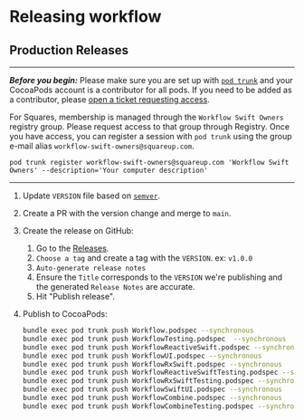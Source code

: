 # Releasing workflow

## Production Releases

---

***Before you begin:*** Please make sure you are set up with 
[`pod trunk`](https://guides.cocoapods.org/making/getting-setup-with-trunk.html) and your CocoaPods
account is a contributor for all pods. If you need to be added as a
contributor, please [open a ticket requesting access](https://github.com/square/workflow-swift/issues/new).

For Squares, membership is managed through the `Workflow Swift Owners` registry group. Please request access to that group through Registry. Once you have access, you can register a session with `pod trunk` using the group e-mail alias `workflow-swift-owners@squareup.com`.

`pod trunk register workflow-swift-owners@squareup.com 'Workflow Swift Owners' --description='Your computer description'`

---

1. Update `VERSION` file based on [`semver`](https://semver.org/).

1. Create a PR with the version change and merge to `main`.

1. Create the release on GitHub:
   1. Go to the [Releases](https://github.com/square/workflow-swift/releases).
   1. `Choose a tag` and create a tag with the `VERSION`. ex: `v1.0.0`
   1. `Auto-generate release notes`
   1. Ensure the `Title` corresponds to the `VERSION` we're publishing and the generated `Release Notes` are accurate.
   1. Hit "Publish release".

1. Publish to CocoaPods:
    ```bash
    bundle exec pod trunk push Workflow.podspec --synchronous
    bundle exec pod trunk push WorkflowTesting.podspec  --synchronous
    bundle exec pod trunk push WorkflowReactiveSwift.podspec --synchronous
    bundle exec pod trunk push WorkflowUI.podspec --synchronous
    bundle exec pod trunk push WorkflowRxSwift.podspec --synchronous
    bundle exec pod trunk push WorkflowReactiveSwiftTesting.podspec --synchronous
    bundle exec pod trunk push WorkflowRxSwiftTesting.podspec --synchronous
    bundle exec pod trunk push WorkflowSwiftUI.podspec --synchronous
    bundle exec pod trunk push WorkflowCombine.podspec --synchronous
    bundle exec pod trunk push WorkflowCombineTesting.podspec --synchronous
    ```

